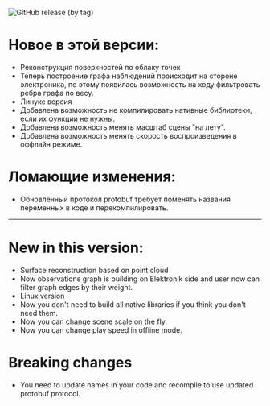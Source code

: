 ![GitHub release (by tag)](https://img.shields.io/github/downloads/dioram/Elektronik-Tools-2.0/v3.2.0-rc6/total)

# Новое в этой версии:
- Реконструкция поверхностей по облаку точек
- Теперь построение графа наблюдений происходит на стороне электроника, по этому появилась возможность на ходу фильтровать ребра графа по весу.
- Линукс версия
- Добавлена возможность не компилировать нативные библиотеки, если их функции не нужны.
- Добавлена возможность менять масштаб сцены "на лету".
- Добавлена возможность менять скорость воспроизведения в оффлайн режиме. 
# Ломающие изменения:
- Обновлённый протокол protobuf требует поменять названия переменных в коде и перекомпилировать.

-----------------------

# New in this version:
- Surface reconstruction based on point cloud
- Now observations graph is building on Elektronik side and user now can filter graph edges by their weight.
- Linux version
- Now you don't need to build all native libraries if you think you don't need them.
- Now you can change scene scale on the fly.
- Now you can change play speed in offline mode.
# Breaking changes
- You need to update names in your code and recompile to use updated protobuf protocol.